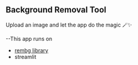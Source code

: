 ## Background Removal Tool

Upload an image and let the app do the magic 🪄✨


--This app runs on
- [rembg library](https://github.com/danielgatis/rembg)
- streamlit
